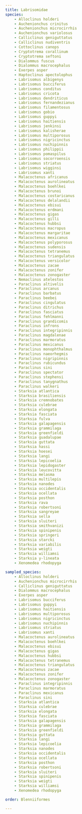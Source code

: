 ```yaml
---
title: Labrisomidae
species:
    - Alloclinus holderi
    - Auchenionchus crinitus
    - Auchenionchus microcirrhis
    - Auchenionchus variolosus
    - Calliclinus geniguttatus
    - Calliclinus nudiventris
    - Cottoclinus canops
    - Cryptotrema corallinum
    - Cryptotrema seftoni
    - Dialommus fuscus
    - Dialommus macrocephalus
    - Exerpes asper
    - Haptoclinus apectolophus
    - Labrisomus albigenys
    - Labrisomus bucciferus
    - Labrisomus conditus
    - Labrisomus cricota
    - Labrisomus dendriticus
    - Labrisomus fernandezianus
    - Labrisomus filamentosus
    - Labrisomus gobio
    - Labrisomus guppyi
    - Labrisomus haitiensis
    - Labrisomus jenkinsi
    - Labrisomus kalisherae
    - Labrisomus multiporosus
    - Labrisomus nigricinctus
    - Labrisomus nuchipinnis
    - Labrisomus philippii
    - Labrisomus pomaspilus
    - Labrisomus socorroensis
    - Labrisomus striatus
    - Labrisomus wigginsi
    - Labrisomus xanti
    - Malacoctenus africanus
    - Malacoctenus aurolineatus
    - Malacoctenus boehlkei
    - Malacoctenus brunoi
    - Malacoctenus costaricanus
    - Malacoctenus delalandii
    - Malacoctenus ebisui
    - Malacoctenus erdmani
    - Malacoctenus gigas
    - Malacoctenus gilli
    - Malacoctenus hubbsi
    - Malacoctenus macropus
    - Malacoctenus margaritae
    - Malacoctenus mexicanus
    - Malacoctenus polyporosus
    - Malacoctenus sudensis
    - Malacoctenus tetranemus
    - Malacoctenus triangulatus
    - Malacoctenus versicolor
    - Malacoctenus zacae
    - Malacoctenus zonifer
    - Malacoctenus zonogaster
    - Nemaclinus atelestos
    - Paraclinus altivelis
    - Paraclinus arcanus
    - Paraclinus barbatus
    - Paraclinus beebei
    - Paraclinus cingulatus
    - Paraclinus ditrichus
    - Paraclinus fasciatus
    - Paraclinus fehlmanni
    - Paraclinus grandicomis
    - Paraclinus infrons
    - Paraclinus integripinnis
    - Paraclinus magdalenae
    - Paraclinus marmoratus
    - Paraclinus mexicanus
    - Paraclinus monophthalmus
    - Paraclinus naeorhegmis
    - Paraclinus nigripinnis
    - Paraclinus rubicundus
    - Paraclinus sini
    - Paraclinus spectator
    - Paraclinus stephensi
    - Paraclinus tanygnathus
    - Paraclinus walkeri
    - Starksia atlantica
    - Starksia brasiliensis
    - Starksia cremnobates
    - Starksia culebrae
    - Starksia elongata
    - Starksia fasciata
    - Starksia fulva
    - Starksia galapagensis
    - Starksia grammilaga
    - Starksia greenfieldi
    - Starksia guadalupae
    - Starksia guttata
    - Starksia hassi
    - Starksia hoesei
    - Starksia langi
    - Starksia lepicoelia
    - Starksia lepidogaster
    - Starksia leucovitta
    - Starksia melasma
    - Starksia multilepis
    - Starksia nanodes
    - Starksia occidentalis
    - Starksia ocellata
    - Starksia posthon
    - Starksia rava
    - Starksia robertsoni
    - Starksia sangreyae
    - Starksia sella
    - Starksia sluiteri
    - Starksia smithvanizi
    - Starksia spinipenis
    - Starksia springeri
    - Starksia starcki
    - Starksia variabilis
    - Starksia weigti
    - Starksia williamsi
    - Starksia y-lineata
    - Xenomedea rhodopyga

sampled_species:
    - Alloclinus holderi
    - Auchenionchus microcirrhis
    - Calliclinus geniguttatus
    - Dialommus macrocephalus
    - Exerpes asper
    - Labrisomus bucciferus
    - Labrisomus guppyi
    - Labrisomus haitiensis
    - Labrisomus multiporosus
    - Labrisomus nigricinctus
    - Labrisomus nuchipinnis
    - Labrisomus striatus
    - Labrisomus xanti
    - Malacoctenus aurolineatus
    - Malacoctenus boehlkei
    - Malacoctenus ebisui
    - Malacoctenus gigas
    - Malacoctenus hubbsi
    - Malacoctenus tetranemus
    - Malacoctenus triangulatus
    - Malacoctenus zacae
    - Malacoctenus zonifer
    - Malacoctenus zonogaster
    - Paraclinus integripinnis
    - Paraclinus marmoratus
    - Paraclinus mexicanus
    - Paraclinus sini
    - Starksia atlantica
    - Starksia culebrae
    - Starksia elongata
    - Starksia fasciata
    - Starksia galapagensis
    - Starksia grammilaga
    - Starksia greenfieldi
    - Starksia guttata
    - Starksia langi
    - Starksia lepicoelia
    - Starksia nanodes
    - Starksia occidentalis
    - Starksia ocellata
    - Starksia posthon
    - Starksia robertsoni
    - Starksia sluiteri
    - Starksia spinipenis
    - Starksia weigti
    - Starksia williamsi
    - Xenomedea rhodopyga

order: Blenniiformes

---
```

